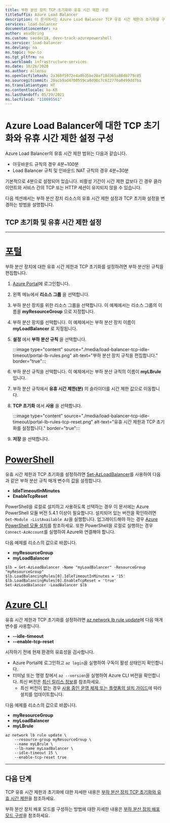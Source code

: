 ```yaml
---
title: 부하 분산 장치 TCP 초기화와 유휴 시간 제한 구성
titleSuffix: Azure Load Balancer
description: 이 문서에서는 Azure Load Balancer TCP 유휴 시간 제한과 초기화를 구성하는 방법에 대해 알아봅니다.
services: load-balancer
documentationcenter: na
author: asudbring
ms.custom: seodec18, devx-track-azurepowershell
ms.service: load-balancer
ms.devlang: na
ms.topic: how-to
ms.tgt_pltfrm: na
ms.workload: infrastructure-services
ms.date: 10/26/2020
ms.author: allensu
ms.openlocfilehash: 2a360f5972e4a0b35be20af18d365a88db779c85
ms.sourcegitcommit: 20acb9ad4700559ca0d98c7c622770a0499dd7ba
ms.translationtype: HT
ms.contentlocale: ko-KR
ms.lasthandoff: 05/29/2021
ms.locfileid: "110695561"
---
```

# <a name="configure-tcp-reset-and-idle-timeout-for-azure-load-balancer"></a>Azure Load Balancer에 대한 TCP 초기화와 유휴 시간 제한 설정 구성

Azure Load Balancer의 유휴 시간 제한 범위는 다음과 같습니다.

* 아웃바운드 규칙의 경우 4분~100분
* Load Balancer 규칙 및 인바운드 NAT 규칙의 경우 4분~30분

기본적으로 4분으로 설정되어 있습니다. 비활성 기간이 시간 제한 값보다 긴 경우 클라이언트와 서비스 간의 TCP 또는 HTTP 세션이 유지되지 않을 수 있습니다. 

다음 섹션에서는 부하 분산 장치 리소스의 유휴 시간 제한 설정과 TCP 초기화 설정을 변경하는 방법을 설명합니다.

## <a name="set-tcp-reset-and-idle-timeout"></a>TCP 초기화 및 유휴 시간 제한 설정
---
# <a name="portal"></a>[**포털**](#tab/tcp-reset-idle-portal)

부하 분산 장치에 대한 유휴 시간 제한과 TCP 초기화를 설정하려면 부하 분산된 규칙을 편집합니다. 

1. [Azure Portal](https://portal.azure.com)에 로그인합니다.

2. 왼쪽 메뉴에서 **리소스 그룹** 을 선택합니다.

3. 부하 분산 장치를 위한 리소스 그룹을 선택합니다. 이 예제에서는 리소스 그룹의 이름을 **myResourceGroup** 으로 지정합니다.

4. 부하 분산 장치를 선택합니다. 이 예제에서는 부하 분산 장치 이름이 **myLoadBalancer** 로 지정됩니다.

5. **설정** 에서 **부하 분산 규칙** 을 선택합니다.

     :::image type="content" source="./media/load-balancer-tcp-idle-timeout/portal-lb-rules.png" alt-text="부하 분산 장치 규칙을 편집합니다." border="true":::

6. 부하 분산 규칙을 선택합니다. 이 예제에서는 부하 분산 규칙의 이름이 **myLBrule** 입니다.

7. 부하 분산 규칙에서 **유휴 시간 제한(분)** 의 슬라이더를 시간 제한 값으로 이동합니다.  

8. **TCP 초기화** 에서 **사용** 을 선택합니다.

   :::image type="content" source="./media/load-balancer-tcp-idle-timeout/portal-lb-rules-tcp-reset.png" alt-text="유휴 시간 제한과 TCP 초기화를 설정합니다." border="true":::

9. **저장** 을 선택합니다.

# <a name="powershell"></a>[**PowerShell**](#tab/tcp-reset-idle-powershell)

유휴 시간 제한과 TCP 초기화를 설정하려면 [Set-AzLoadBalancer](/powershell/module/az.network/set-azloadbalancer)를 사용하여 다음과 같은 부하 분산 규칙 매개 변수의 값을 설정합니다.

* **IdleTimeoutInMinutes**
* **EnableTcpReset**

PowerShell을 로컬로 설치하고 사용하도록 선택하는 경우 이 문서에는 Azure PowerShell 모듈 버전 5.4.1 이상이 필요합니다. 설치되어 있는 버전을 확인하려면 `Get-Module -ListAvailable Az`을 실행합니다. 업그레이드해야 하는 경우 [Azure PowerShell 모듈 설치](/powershell/azure/install-Az-ps)를 참조하세요. 또한 PowerShell을 로컬로 실행하는 경우 `Connect-AzAccount`를 실행하여 Azure와 연결해야 합니다.

다음 예제를 리소스의 값으로 바꿉니다.

* **myResourceGroup**
* **myLoadBalancer**

```azurepowershell
$lb = Get-AzLoadBalancer -Name "myLoadBalancer" -ResourceGroup "myResourceGroup"
$lb.LoadBalancingRules[0].IdleTimeoutInMinutes = '15'
$lb.LoadBalancingRules[0].EnableTcpReset = 'true'
Set-AzLoadBalancer -LoadBalancer $lb
```

# <a name="azure-cli"></a>[**Azure CLI**](#tab/tcp-reset-idle-cli)

유휴 시간 제한과 TCP 초기화를 설정하려면 [az network lb rule update](/cli/azure/network/lb/rule?az_network_lb_rule_update)에 다음 매개 변수를 사용합니다.

* **--idle-timeout**
* **--enable-tcp-reset**

시작하기 전에 현재 환경의 유효성을 검사합니다.

* Azure Portal에 로그인하고 `az login`을 실행하여 구독이 활성 상태인지 확인합니다.
* 터미널 또는 명령 창에서 `az --version`을 실행하여 Azure CLI 버전을 확인합니다. 최신 버전은 [최신 릴리스 정보](/cli/azure/release-notes-azure-cli?tabs=azure-cli)를 참조하세요.
  * 최신 버전이 없는 경우 [사용 중인 운영 체제 또는 플랫폼의 설치 가이드](/cli/azure/install-azure-cli)에 따라 설치를 업데이트합니다.

다음 예제를 리소스의 값으로 바꿉니다.

* **myResourceGroup**
* **myLoadBalancer**
* **myLBrule**


```azurecli
az network lb rule update \
    --resource-group myResourceGroup \
    --name myLBrule \
    --lb-name myLoadBalancer \
    --idle-timeout 15 \
    --enable-tcp-reset true
```
---
## <a name="next-steps"></a>다음 단계

TCP 유휴 시간 제한과 초기화에 대한 자세한 내용은 [부하 분산 장치 TCP 초기화와 유휴 시간 제한](load-balancer-tcp-reset.md)을 참조하세요.

부하 분산 장치 배포 모드를 구성하는 방법에 대한 자세한 내용은 [부하 분산 장치 배포 모드 구성](load-balancer-distribution-mode.md)을 참조하세요.

